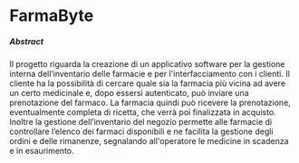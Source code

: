 # FarmaByte 

##### Abstract

Il progetto riguarda la creazione di un applicativo software per la gestione interna dell’inventario delle farmacie e per l'interfacciamento con i clienti. 
Il cliente ha la possibilità di cercare quale sia la farmacia più vicina ad avere un certo medicinale e, dopo essersi autenticato, può inviare una prenotazione del farmaco.
La farmacia quindi può ricevere la prenotazione, eventualmente completa di ricetta, che verrà poi finalizzata in acquisto. 
Inoltre la gestione dell’inventario del negozio permette alle farmacie di controllare l’elenco dei farmaci disponibili e ne facilita la gestione degli ordini e delle rimanenze, segnalando all'operatore le medicine in scadenza e in esaurimento.

